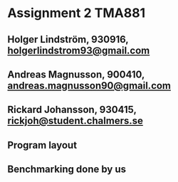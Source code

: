# Assignment 2 TMA881
## Holger Lindström, 930916, holgerlindstrom93@gmail.com
## Andreas Magnusson, 900410, andreas.magnusson90@gmail.com
## Rickard Johansson, 930415, rickjoh@student.chalmers.se

## Program layout

## Benchmarking done by us

